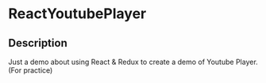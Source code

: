 # ReactYoutubePlayer
## Description
Just a demo about using React &amp; Redux to create a demo of Youtube Player. (For practice)
